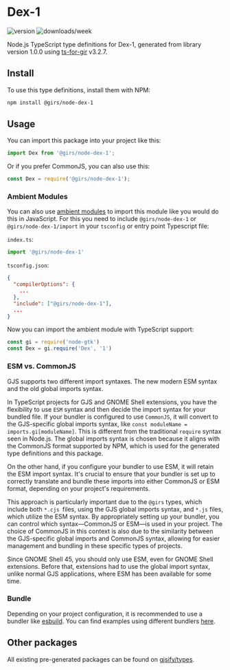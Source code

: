 
# Dex-1

![version](https://img.shields.io/npm/v/@girs/node-dex-1)
![downloads/week](https://img.shields.io/npm/dw/@girs/node-dex-1)


Node.js TypeScript type definitions for Dex-1, generated from library version 1.0.0 using [ts-for-gir](https://github.com/gjsify/ts-for-gir) v3.2.7.


## Install

To use this type definitions, install them with NPM:
```bash
npm install @girs/node-dex-1
```

## Usage

You can import this package into your project like this:
```ts
import Dex from '@girs/node-dex-1';
```

Or if you prefer CommonJS, you can also use this:
```ts
const Dex = require('@girs/node-dex-1');
```

### Ambient Modules

You can also use [ambient modules](https://github.com/gjsify/ts-for-gir/tree/main/packages/cli#ambient-modules) to import this module like you would do this in JavaScript.
For this you need to include `@girs/node-dex-1` or `@girs/node-dex-1/import` in your `tsconfig` or entry point Typescript file:

`index.ts`:
```ts
import '@girs/node-dex-1'
```

`tsconfig.json`:
```json
{
  "compilerOptions": {
    ...
  },
  "include": ["@girs/node-dex-1"],
  ...
}
```

Now you can import the ambient module with TypeScript support: 

```ts
const gi = require('node-gtk')
const Dex = gi.require('Dex', '1')
```



### ESM vs. CommonJS

GJS supports two different import syntaxes. The new modern ESM syntax and the old global imports syntax.

In TypeScript projects for GJS and GNOME Shell extensions, you have the flexibility to use `ESM` syntax and then decide the import syntax for your bundled file. If your bundler is configured to use `CommonJS`, it will convert to the GJS-specific global imports syntax, like `const moduleName = imports.gi[moduleName]`. This is different from the traditional `require` syntax seen in Node.js. The global imports syntax is chosen because it aligns with the CommonJS format supported by NPM, which is used for the generated type definitions and this package.

On the other hand, if you configure your bundler to use ESM, it will retain the ESM import syntax. It's crucial to ensure that your bundler is set up to correctly translate and bundle these imports into either CommonJS or ESM format, depending on your project's requirements.

This approach is particularly important due to the `@girs` types, which include both `*.cjs `files, using the GJS global imports syntax, and `*.js` files, which utilize the ESM syntax. By appropriately setting up your bundler, you can control which syntax—CommonJS or ESM—is used in your project. The choice of CommonJS in this context is also due to the similarity between the GJS-specific global imports and CommonJS syntax, allowing for easier management and bundling in these specific types of projects.

Since GNOME Shell 45, you should only use ESM, even for GNOME Shell extensions. Before that, extensions had to use the global import syntax, unlike normal GJS applications, where ESM has been available for some time.

### Bundle

Depending on your project configuration, it is recommended to use a bundler like [esbuild](https://esbuild.github.io/). You can find examples using different bundlers [here](https://github.com/gjsify/ts-for-gir/tree/main/examples).

## Other packages

All existing pre-generated packages can be found on [gjsify/types](https://github.com/gjsify/types).

